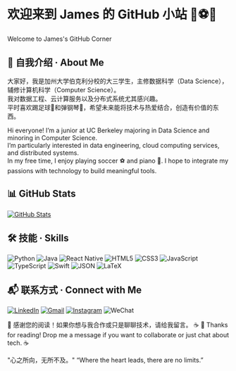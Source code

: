 # 欢迎来到 James 的 GitHub 小站 🍻⚽️🎹  
Welcome to James's GitHub Corner

## 👋 自我介绍 · About Me

大家好，我是加州大学伯克利分校的大三学生，主修数据科学（Data Science），辅修计算机科学（Computer Science）。  
我对数据工程、云计算服务以及分布式系统尤其感兴趣。  
平时喜欢踢足球🎯和弹钢琴🎹，希望未来能将技术与热爱结合，创造有价值的东西。  

Hi everyone! I’m a junior at UC Berkeley majoring in Data Science and minoring in Computer Science.  
I’m particularly interested in data engineering, cloud computing services, and distributed systems.  
In my free time, I enjoy playing soccer ⚽️ and piano 🎹. I hope to integrate my passions with technology to build meaningful tools.  

## 📊 GitHub Stats

[![GitHub Stats](https://gh-readme-profile.vercel.app/api?username=Yaowwwwww&theme=tokyonight&hide=forks,issues&show=reviews&border_width=0&border_radius=12.8&title_color=55f5ff&text_color=55f5ff&icon_color=f29edc&border_color=d7d7d7&stroke_color=797979&username_color=f29edc)](https://github.com/Yaowwwwww)

## 🛠️ 技能 · Skills

![Python](https://img.shields.io/badge/Python-3776AB?style=for-the-badge&logo=python&logoColor=white)
![Java](https://img.shields.io/badge/Java-007396?style=for-the-badge&logo=java&logoColor=white)
![React Native](https://img.shields.io/badge/React_Native-20232A?style=for-the-badge&logo=react&logoColor=61DAFB)
![HTML5](https://img.shields.io/badge/HTML5-E34F26?style=for-the-badge&logo=html5&logoColor=white)
![CSS3](https://img.shields.io/badge/CSS3-1572B6?style=for-the-badge&logo=css3&logoColor=white)
![JavaScript](https://img.shields.io/badge/JavaScript-F7DF1E?style=for-the-badge&logo=javascript&logoColor=black)
![TypeScript](https://img.shields.io/badge/TypeScript-3178C6?style=for-the-badge&logo=typescript&logoColor=white)
![Swift](https://img.shields.io/badge/Swift-FA7343?style=for-the-badge&logo=swift&logoColor=white)
![JSON](https://img.shields.io/badge/JSON-000000?style=for-the-badge&logo=json&logoColor=white)
![LaTeX](https://img.shields.io/badge/LaTeX-008080?style=for-the-badge&logo=latex&logoColor=white)

## 📬 联系方式 · Connect with Me

[![LinkedIn](https://img.shields.io/badge/LinkedIn-0A66C2?style=for-the-badge&logo=linkedin&logoColor=white)](https://www.linkedin.com/in/james-yao-wang/)
[![Gmail](https://img.shields.io/badge/Gmail-D14836?style=for-the-badge&logo=gmail&logoColor=white)](mailto:yaoww@berkeley.edu)
[![Instagram](https://img.shields.io/badge/Instagram-E4405F?style=for-the-badge&logo=instagram&logoColor=white)](https://instagram.com/jameswang233)
![WeChat](https://img.shields.io/badge/WeChat-07C160?style=for-the-badge&logo=wechat&logoColor=white)

💬 感谢您的阅读！如果你想与我合作或只是聊聊技术，请给我留言。 ☕️
💬 Thanks for reading! Drop me a message if you want to collaborate or just chat about tech. ☕️  

"心之所向，无所不及。"
“Where the heart leads, there are no limits.”
